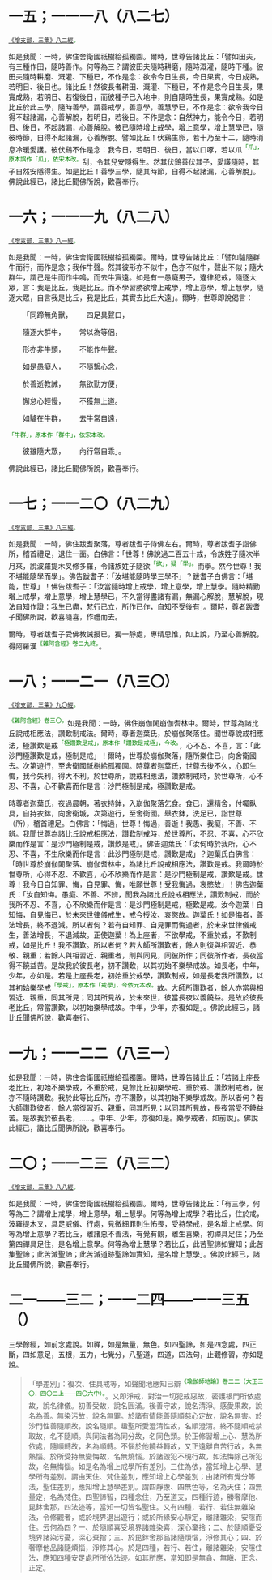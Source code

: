 # 一五；一一一八（八二七）

<sup><font color="green">[《增支部．三集》八二經](https://github.com/gwsice/buddhism/blob/master/%E6%97%A9%E6%9C%9F/%E5%8D%97%E4%BC%A0%E5%A2%9E%E6%94%AF%E9%83%A8/04%20%E4%B8%89%E9%9B%86%E7%BB%AD%202.md#82)。</font></sup>

如是我聞：一時，佛住舍衛國祇樹給孤獨園。爾時，世尊告諸比丘：「譬如田夫，有三種作田，隨時善作。何等為三？謂彼田夫隨時耕磨，隨時溉灌，隨時下種。彼田夫隨時耕磨、溉灌、下種已，不作是念：欲令今日生長，今日果實，今日成熟，若明日、後日也。諸比丘！然彼長者耕田、溉灌、下種已，不作是念今日生長，果實成熟，若明日、若復後日，而彼種子已入地中，則自隨時生長，果實成熟。如是比丘於此三學，隨時善學，謂善戒學，善意學，善慧學已，不作是念：欲令我今日得不起諸漏，心善解脫，若明日，若後日。不作是念：自然神力，能令今日，若明日、後日，不起諸漏，心善解脫。彼已隨時增上戒學，增上意學，增上慧學已，隨彼時節，自得不起諸漏，心善解脫。譬如比丘！伏鷄生卵，若十乃至十二，隨時消息冷暖愛護。彼伏鷄不作是念：我今日，若明日、後日，當以口啄，若以爪<sup><font color="green">「爪」，原本誤作「瓜」，依宋本改。</font></sup>刮，令其兒安隱得生。然其伏鷄善伏其子，愛護隨時，其子自然安隱得生。如是比丘！善學三學，隨其時節，自得不起諸漏，心善解脫」。佛說此經已，諸比丘聞佛所說，歡喜奉行。

# 一六；一一一九（八二八）

<sup><font color="green">[《增支部．三集》八一經](https://github.com/gwsice/buddhism/blob/master/%E6%97%A9%E6%9C%9F/%E5%8D%97%E4%BC%A0%E5%A2%9E%E6%94%AF%E9%83%A8/04%20%E4%B8%89%E9%9B%86%E7%BB%AD%202.md#81)。</font></sup>

如是我聞：一時，佛住舍衛國祇樹給孤獨園。爾時，世尊告諸比丘：「譬如驢隨群牛而行，而作是念；我作牛聲。然其彼形亦不似牛，色亦不似牛，聲出不似；隨大群牛，謂己是牛而作牛鳴，而去牛實遠。如是有一愚癡男子，違律犯戒，隨逐大眾，言：我是比丘，我是比丘。而不學習勝欲增上戒學，增上意學，增上慧學，隨逐大眾，自言我是比丘，我是比丘，其實去比丘大遠」。爾時，世尊即說偈言：

&emsp;&emsp;「同蹄無角獸，&emsp;&emsp;四足具聲口，

&emsp;&emsp;隨逐大群牛，&emsp;&emsp;常以為等侶，

&emsp;&emsp;形亦非牛類，&emsp;&emsp;不能作牛聲。

&emsp;&emsp;如是愚癡人，&emsp;&emsp;不隨繫心念，

&emsp;&emsp;於善逝教誡，&emsp;&emsp;無欲勤方便，

&emsp;&emsp;懈怠心輕慢，&emsp;&emsp;不獲無上道。

&emsp;&emsp;如驢在牛群，&emsp;&emsp;去牛常自遠，

<sup><font color="green">「牛群」，原本作「群牛」，依宋本改。</font></sup>

&emsp;&emsp;彼雖隨大眾，&emsp;&emsp;內行常自乖」。

佛說此經已，諸比丘聞佛所說，歡喜奉行。

# 一七；一一二〇（八二九）

<sup><font color="green">[《增支部．三集》八三經](https://github.com/gwsice/buddhism/blob/master/%E6%97%A9%E6%9C%9F/%E5%8D%97%E4%BC%A0%E5%A2%9E%E6%94%AF%E9%83%A8/04%20%E4%B8%89%E9%9B%86%E7%BB%AD%202.md#83)。</font></sup>

如是我聞：一時，佛住跋耆聚落，尊者跋耆子侍佛左右。爾時，尊者跋耆子詣佛所，稽首禮足，退住一面。白佛言：「世尊！佛說過二百五十戒，令族姓子隨次半月來，說波羅提木叉修多羅，令諸族姓子隨欲<sup><font color="green">「欲」，疑「學」。</font></sup>而學。然今世尊！我不堪能隨學而學」。佛告跋耆子：「汝堪能隨時學三學不」？跋耆子白佛言：「堪能，世尊」！佛告跋耆子：「汝當隨時增上戒學，增上意學，增上慧學。隨時精勤增上戒學，增上意學，增上慧學已，不久當得盡諸有漏，無漏心解脫，慧解脫，現法自知作證：我生已盡，梵行已立，所作已作，自知不受後有」。爾時，尊者跋耆子聞佛所說，歡喜隨喜，作禮而去。

爾時，尊者跋耆子受佛教誡授已，獨一靜處，專精思惟，如上說，乃至心善解脫，得阿羅漢<sup><font color="green">《雜阿含經》卷二九終。</font></sup>。

# 一八；一一二一（八三〇）

<sup><font color="green">[《增支部．三集》九〇經](https://github.com/gwsice/buddhism/blob/master/%E6%97%A9%E6%9C%9F/%E5%8D%97%E4%BC%A0%E5%A2%9E%E6%94%AF%E9%83%A8/04%20%E4%B8%89%E9%9B%86%E7%BB%AD%202.md#90)。</font></sup>

<sup><font color="green">《雜阿含經》卷三〇。</font></sup>如是我聞：一時，佛住崩伽闍崩伽耆林中。爾時，世尊為諸比丘說戒相應法，讚歎制戒法。爾時，尊者迦葉氏，於崩伽聚落住。聞世尊說戒相應法，極讚歎是戒<sup><font color="green">「極讚歎是戒」，原本作「讚歎是戒極」，今改。</font></sup>，心不忍、不喜，言：「此沙門極讚歎是戒，極制是戒」！爾時，世尊於崩伽聚落，隨所樂住已，向舍衛國去。次第遊行，至舍衛國祇樹給孤獨園。時尊者迦葉氏，世尊去後不久，心即生悔，我今失利，得大不利。於世尊所，說戒相應法，讚歎制戒時，於世尊所，心不忍、不喜，心不歡喜而作是言：沙門極制是戒，極讚歎是戒。

時尊者迦葉氏，夜過晨朝，著衣持鉢，入崩伽聚落乞食。食已，還精舍，付囑臥具，自持衣鉢，向舍衛城，次第遊行，至舍衛國。舉衣鉢，洗足已，詣世尊（所），稽首禮足。白佛言：「悔過，世尊！悔過，善逝！我愚、我癡，不善、不辨。我聞世尊為諸比丘說戒相應法，讚歎制戒時，於世尊所，不忍、不喜，心不欣樂而作是言：是沙門極制是戒，讚歎是戒」。佛告迦葉氏：「汝何時於我所，心不忍、不喜，不生欣樂而作是言：此沙門極制是戒，讚歎是戒」？迦葉氏白佛言：「時世尊於崩伽闍聚落、崩伽耆林中，為諸比丘說戒相應法，讚歎是戒。我爾時於世尊所，心得不忍、不歡喜，心不欣樂而作是言：是沙門極制是戒，讚歎是戒。世尊！我今日自知罪、悔，自見罪、悔，唯願世尊！受我悔過，哀愍故」！佛告迦葉氏：「汝自知悔。愚癡、不善、不辨，聞我為諸比丘說戒相應法，讚歎制戒，而於我所不忍、不喜，心不欣樂而作是言：是沙門極制是戒，極歎是戒。汝今迦葉！自知悔，自見悔已，於未來世律儀戒生，戒今授汝、哀愍故。迦葉氏！如是悔者，善法增長，終不退減。所以者何？若有自知罪、自見罪而悔過者，於未來世律儀戒生，善法增長，不退減故。正使迦葉！為上座者，不欲學戒，不重於戒，不歎制戒，如是比丘！我不讚歎。所以者何？若大師所讚歎者，餘人則復與相習近、恭敬、親重；若餘人與相習近、親重者，則與同見，同彼所作；同彼所作者，長夜當得不饒益苦。是故我於彼長老，初不讚歎，以其初始不樂學戒故。如長老，中年，少年，亦如是。若是上座長老，初始重於戒學，讚歎制戒，如是長老我所讚歎，以其初始樂學戒<sup><font color="green">「學戒」，原本作「戒學」，今依元本改。</font></sup>故。大師所讚歎者，餘人亦當與相習近、親重，同其所見；同其所見故，於未來世，彼當長夜以義饒益。是故於彼長老比丘，常當讚歎，以初始樂學戒故。中年，少年，亦復如是」。佛說此經已，諸比丘聞佛所說，歡喜奉行。

# 一九；一一二二（八三一）

如是我聞：一時，佛住舍衛國祇樹給孤獨園。爾時，世尊告諸比丘：「若諸上座長老比丘，初始不樂學戒，不重於戒，見餘比丘初樂學戒、重於戒、讚歎制戒者，彼亦不隨時讚歎。我於此等比丘所，亦不讚歎，以其初始不樂學戒故。所以者何？若大師讚歎彼者，餘人當復習近、親重，同其所見；以同其所見故，長夜當受不饒益苦。是故我於彼長老，……。中年、少年，亦復如是。樂學戒者，如前說」。佛說此經已，諸比丘聞佛所說，歡喜奉行。

# 二〇；一一二三（八三二）

<sup><font color="green">[《增支部．三集》八八經](https://github.com/gwsice/buddhism/blob/master/%E6%97%A9%E6%9C%9F/%E5%8D%97%E4%BC%A0%E5%A2%9E%E6%94%AF%E9%83%A8/04%20%E4%B8%89%E9%9B%86%E7%BB%AD%202.md#88)。</font></sup>

如是我聞：一時，佛住舍衛國祇樹給孤獨園。爾時，世尊告諸比丘：「有三學，何等為三？謂增上戒學，增上意學，增上慧學。何等為增上戒學？若比丘，住於戒，波羅提木叉，具足威儀、行處，見微細罪則生怖畏，受持學戒，是名增上戒學。何等為增上意學？若比丘，離諸惡不善法，有覺有觀，離生喜樂，初禪具足住；乃至第四禪具足住，是名增上意學。何等為增上慧學？若比丘，此苦聖諦如實知；此苦集聖諦；此苦滅聖諦；此苦滅道跡聖諦如實知，是名增上慧學」。佛說此經已，諸比丘聞佛所說，歡喜奉行。

# 二一——三二；一一二四——一一三五（）

三學餘經，如前念處說。如禪，如是無量，無色。如四聖諦，如是四念處，四正斷，四如意足，五根，五力，七覺分，八聖道，四道，四法句，止觀修習，亦如是說。

> 「學差別」：復次、住具戒等，如聲聞地應知已辯<sup><font color="green">《瑜伽師地論》卷二二（大正三〇．四〇二上——四〇六中）。</font></sup>。又即淨戒，對治一切犯戒惡故，密護根門所依處故，說名律儀。初善受故，說名圓滿。後善守故，說名清淨。感愛果故，說名為善。無染污故，說名無罪。於諸有情能善隨順慈心定故，說名無害。於沙門性善隨順故，說名隨順。趣聖所愛澄清性故，名順澄清。終不隨順戒禁取故，名不隨順。與同法者為同分故，名同色類。於正修習增上心、慧為所依處，隨順轉故，名為順轉。不惱於他饒益轉故，又正遠離自苦行故，名無熱惱。於所受持無變悔故，名無燒惱。於諸毀犯不現行故，如法悔除己所犯故，名無悔惱。如是名為增上戒學所有差別。三住為依，當知增上心學、慧學所有差別。謂由天住、梵住差別，應知增上心學差別；由諸所有覺分等法，聖住差別，應知增上慧學差別。謂四靜慮、四無色等，名為天住；四無量定，名為梵住。四聖諦智，四種念住，乃至道支，四種行迹，勝奢摩他、毘鉢舍那，四法迹等，當知一切皆名聖住。又有四種，若行、若住無雜染法，令修觀者，或於境界退出遊行；或於所緣安心靜定，離諸雜染，安隱而住。云何為四？一、於隨順喜受境界諸雜染喜，深心棄捨；二、於隨順憂受境界諸染污憂，深心棄捨；三、於毘鉢舍那品諸隨煩惱，淨修其心；四、於奢摩他品諸隨煩惱，淨修其心。於是四種，若行、若住，離諸雜染，安隱住法，應知四種安足處所所依法迹。如其所應，當知即是無貪、無瞋、正念、正定。